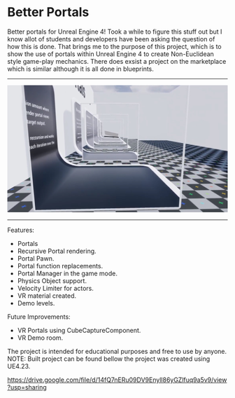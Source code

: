 # Better Portals

Better portals for Unreal Engine 4! Took a while to figure this stuff out but I know allot of students and developers have
been asking the question of how this is done. That brings me to the purpose of this project, which is to show the use of 
portals within Unreal Engine 4 to create Non-Euclidean style game-play mechanics. There does exsist a project on the marketplace
which is similar although it is all done in blueprints.

----------------------------------------------------------------------------------

[![logo](Assets/Readme/Example.jpg)](https://youtu.be/Yhr1jgLbHxk)

----------------------------------------------------------------------------------

Features:

- Portals
- Recursive Portal rendering.
- Portal Pawn.
- Portal function replacements.
- Portal Manager in the game mode.
- Physics Object support.
- Velocity Limiter for actors.
- VR material created.
- Demo levels.

Future Improvements:

- VR Portals using CubeCaptureComponent.
- VR Demo room.

The project is intended for educational purposes and free to use by anyone. 
NOTE: Built project can be found bellow the project was created using UE4.23.

https://drive.google.com/file/d/14fQ7nERu09DV9Enyll86yGZlfuq9a5v9/view?usp=sharing